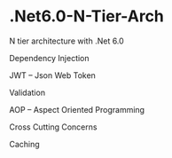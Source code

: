 # .Net6.0-N-Tier-Arch
 N tier architecture with .Net 6.0


Dependency Injection

JWT – Json Web Token

Validation

AOP – Aspect Oriented Programming

Cross Cutting Concerns

Caching

